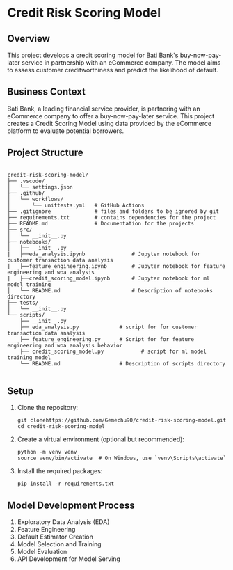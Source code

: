 # Credit Risk Scoring Model

## Overview
This project develops a credit scoring model for Bati Bank's buy-now-pay-later service in partnership with an eCommerce company. The model aims to assess customer creditworthiness and predict the likelihood of default.

## Business Context
Bati Bank, a leading financial service provider, is partnering with an eCommerce company to offer a buy-now-pay-later service. This project creates a Credit Scoring Model using data provided by the eCommerce platform to evaluate potential borrowers.


## Project Structure

```plaintext

credit-risk-scoring-model/
├── .vscode/
│   └── settings.json
├── .github/
│   └── workflows/
│       └── unittests.yml   # GitHub Actions
├── .gitignore              # files and folders to be ignored by git
├── requirements.txt        # contains dependencies for the project
├── README.md               # Documentation for the projects
├── src/
│   └── __init__.py
├── notebooks/
│   ├── __init__.py
|   ├──eda_analysis.ipynb               # Jupyter notebook for customer transaction data analysis 
|   ├──feature_engineering.ipynb        # Jupyter notebook for feature engineering and woa analysis 
|   ├──credit_scoring_model.ipynb       # Jupyter notebook for ml model training 
│   └── README.md                       # Description of notebooks directory 
├── tests/
│   └── __init__.py
└── scripts/
    ├── __init__.py
    ├── eda_analysis.py             # script for for customer transaction data analysis 
    ├── feature_engineering.py      # Script for for feature engineering and woa analysis behavior
    ├── credit_scoring_model.py            # script for ml model training model
    └── README.md                   # Description of scripts directory
    
```


## Setup

1. Clone the repository:
   ```
   git clonehttps://github.com/Gemechu90/credit-risk-scoring-model.git
   cd credit-risk-scoring-model
   ```

2. Create a virtual environment (optional but recommended):
   ```
   python -m venv venv
   source venv/bin/activate  # On Windows, use `venv\Scripts\activate`
   ```

3. Install the required packages:
   ```
   pip install -r requirements.txt
   ```


## Model Development Process
1. Exploratory Data Analysis (EDA)
2. Feature Engineering
3. Default Estimator Creation
4. Model Selection and Training
5. Model Evaluation
6. API Development for Model Serving